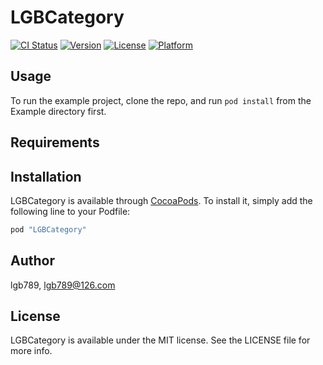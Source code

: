 # LGBCategory

[![CI Status](http://img.shields.io/travis/lgb789/LGBCategory.svg?style=flat)](https://travis-ci.org/lgb789/LGBCategory)
[![Version](https://img.shields.io/cocoapods/v/LGBCategory.svg?style=flat)](http://cocoapods.org/pods/LGBCategory)
[![License](https://img.shields.io/cocoapods/l/LGBCategory.svg?style=flat)](http://cocoapods.org/pods/LGBCategory)
[![Platform](https://img.shields.io/cocoapods/p/LGBCategory.svg?style=flat)](http://cocoapods.org/pods/LGBCategory)

## Usage

To run the example project, clone the repo, and run `pod install` from the Example directory first.

## Requirements

## Installation

LGBCategory is available through [CocoaPods](http://cocoapods.org). To install
it, simply add the following line to your Podfile:

```ruby
pod "LGBCategory"
```

## Author

lgb789, lgb789@126.com

## License

LGBCategory is available under the MIT license. See the LICENSE file for more info.
